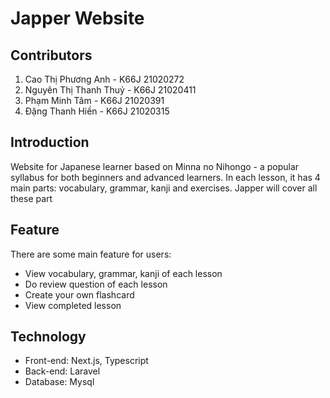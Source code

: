 # Japper Website
## Contributors
1. Cao Thị Phương Anh - K66J 21020272
2. Nguyên Thị Thanh Thuỷ - K66J 21020411
3. Phạm Minh Tâm - K66J 21020391
4. Đặng Thanh Hiền - K66J 21020315

## Introduction
Website for Japanese learner based on Minna no Nihongo - a popular syllabus for both beginners and advanced learners. In each lesson, it has 4 main parts: vocabulary, grammar, kanji and exercises. Japper will cover all these part

## Feature
There are some main feature for users:
- View vocabulary, grammar, kanji of each lesson
- Do review question of each lesson
- Create your own flashcard
- View completed lesson

## Technology
- Front-end: Next.js, Typescript
- Back-end: Laravel
- Database: Mysql
